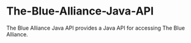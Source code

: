 The-Blue-Alliance-Java-API
==========================

The Blue Alliance Java API provides a Java API for accessing The Blue Alliance.
